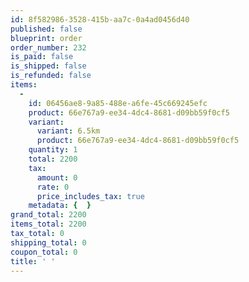 ```yaml
---
id: 8f582986-3528-415b-aa7c-0a4ad0456d40
published: false
blueprint: order
order_number: 232
is_paid: false
is_shipped: false
is_refunded: false
items:
  -
    id: 06456ae8-9a85-488e-a6fe-45c669245efc
    product: 66e767a9-ee34-4dc4-8681-d09bb59f0cf5
    variant:
      variant: 6.5km
      product: 66e767a9-ee34-4dc4-8681-d09bb59f0cf5
    quantity: 1
    total: 2200
    tax:
      amount: 0
      rate: 0
      price_includes_tax: true
    metadata: {  }
grand_total: 2200
items_total: 2200
tax_total: 0
shipping_total: 0
coupon_total: 0
title: ' '
---
```

